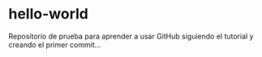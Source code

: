# hello-world
Repositorio de prueba para aprender a usar GitHub
siguiendo el tutorial y creando el primer commit...
